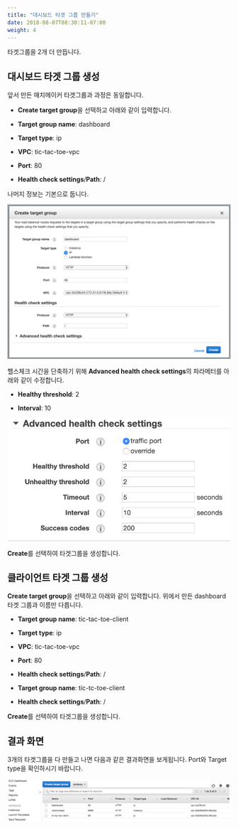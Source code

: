 ```yaml
---
title: "대시보드 타겟 그룹 만들기"
date: 2018-08-07T08:30:11-07:00
weight: 4
---
```


타겟그룹을 2개 더 만듭니다.

## 대시보드 타겟 그룹 생성

앞서 만든 매치메이커 타겟그룹과 과정은 동일합니다.

* **Create target group**을 선택하고 아래와 같이 입력합니다.

* **Target group name**: dashboard

* **Target type**: ip

* **VPC**: tic-tac-toe-vpc

* **Port**: 80

* **Health check settings**/**Path**: /

나머지 정보는 기본으로 둡니다.

![Example Service](/images/tic-tac-toe/target_group-dashboard-1.png)

헬스체크 시간을 단축하기 위해 **Advanced health check settings**의 파라메터를 아래와 같이 수정합니다.

* **Healthy threshold**: 2

* **Interval**: 10

![Example Service](/images/tic-tac-toe/target_group-2.png)

**Create**를 선택하여 타겟그룹을 생성합니다.


## 클라이언트 타겟 그룹 생성
 
**Create target group**을 선택하고 아래와 같이 입력합니다. 위에서 만든 dashboard 타겟 그룹과 이름만 다릅니다.

* **Target group name**: tic-tac-toe-client

* **Target type**: ip

* **VPC**: tic-tac-toe-vpc

* **Port**: 80

* **Health check settings**/**Path**: /

* **Target group name**: tic-tc-toe-client

* **Health check settings**/**Path**: /

**Create**를 선택하여 타겟그룹을 생성합니다.

## 결과 화면

3개의 타겟그룹을 다 만들고 나면 다음과 같은 결과화면을 보게됩니다. Port와 Target type을 확인하시기 바랍니다.

![Example Service](/images/tic-tac-toe/target_group-3.png)

